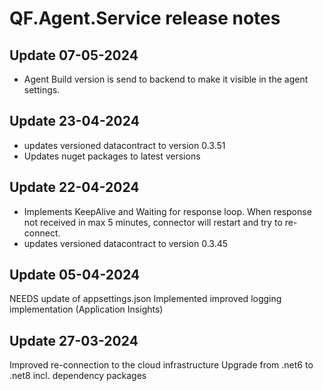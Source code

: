 # QF.Agent.Service release notes

## Update 07-05-2024
* Agent Build version is send to backend to make it visible in the agent settings.


## Update 23-04-2024
* updates versioned datacontract to version 0.3.51
* Updates nuget packages to latest versions


## Update 22-04-2024
* Implements KeepAlive and Waiting for response loop.
    When response not received in max 5 minutes, connector will restart and try to re-connect.
* updates versioned datacontract to version 0.3.45

## Update 05-04-2024
NEEDS update of appsettings.json
Implemented improved logging implementation (Application Insights)

## Update 27-03-2024
Improved re-connection to the cloud infrastructure
Upgrade from .net6 to .net8 incl. dependency packages
